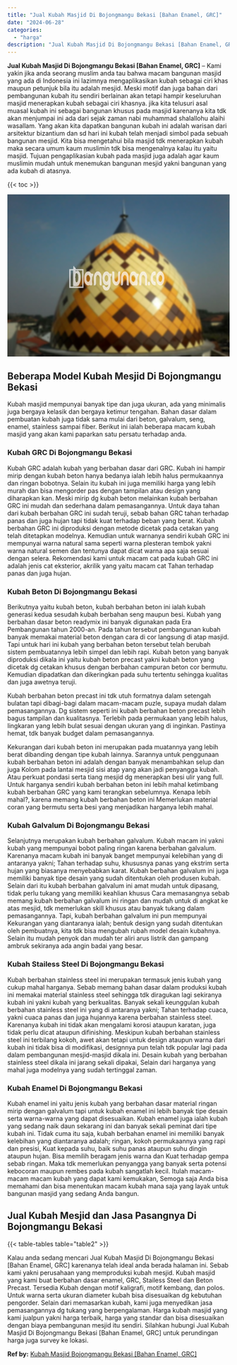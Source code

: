 ```yaml
---
title: "Jual Kubah Masjid Di Bojongmangu Bekasi [Bahan Enamel, GRC]"
date: "2024-06-28"
categories: 
  - "harga"
description: "Jual Kubah Masjid Di Bojongmangu Bekasi [Bahan Enamel, GRC]. Kalau anda sedang mencari Jual Kubah Masjid Di Bojongmangu Bekasi [Bahan Enamel, GRC] karenany..."
---
```


**Jual Kubah Masjid Di Bojongmangu Bekasi \[Bahan Enamel, GRC\]** – Kami yakin jika anda seorang muslim anda tau bahwa macam bangunan masjid yang ada di Indonesia ini lazimnya mengaplikasikan kubah sebagai ciri khas maupun petunjuk bila itu adalah mesjid. Meski motif dan juga bahan dari pembangunan kubah itu sendiri berlainan akan tetapi hampir keseluruhan masjid menerapkan kubah sebagai ciri khasnya. jika kita telusuri asal muasal kubah ini sebagai bangunan khusus pada masjid karenanya kita tdk akan menjumpai ini ada dari sejak zaman nabi muhammad shalallohu alaihi wasallam. Yang akan kita dapatkan bangunan kubah ini adalah warisan dari arsitektur bizantium dan sd hari ini kubah telah menjadi simbol pada sebuah bangunan mesjid. Kita bisa mengetahui bila masjid tdk menerapkan kubah maka secara umum kaum muslimin tdk bisa mengenalnya kalau itu yaitu masjid. Tujuan pengaplikasian kubah pada masjid juga adalah agar kaum muslimin mudah untuk menemukan bangunan mesjid yakni bangunan yang ada kubah di atasnya.

{{< toc >}}

![Jual Kubah Masjid Di Bojongmangu Bekasi [Bahan Enamel, GRC]](/images/jual-kubah-masjid-37.png)

## Beberapa Model Kubah Mesjid Di Bojongmangu Bekasi

Kubah masjid mempunyai banyak tipe dan juga ukuran, ada yang minimalis juga bergaya kelasik dan bergaya ketimur tengahan. Bahan dasar dalam pembuatan kubah juga tidak sama mulai dari beton, galvalum, seng, enamel, stainless sampai fiber. Berikut ini ialah beberapa macam kubah masjid yang akan kami paparkan satu persatu terhadap anda.

### Kubah GRC Di Bojongmangu Bekasi

Kubah GRC adalah kubah yang berbahan dasar dari GRC. Kubah ini hampir mirip dengan kubah beton hanya bedanya ialah lebih halus permukaannya dan ringan bobotnya. Selain itu kubah ini juga memiliki harga yang lebih murah dan bisa mengorder pas dengan tampilan atau design yang diharapkan kan. Meski mirip dg kubah beton melainkan kubah berbahan GRC ini mudah dan sederhana dalam pemasangannya. Untuk daya tahan dari kubah berbahan GRC ini sudah teruji, sebab bahan GRC tahan terhadap panas dan juga hujan tapi tidak kuat terhadap beban yang berat. Kubah berbahan GRC ini diproduksi dengan metode dicetak pada cetakan yang telah ditetapkan modelnya. Kemudian untuk warnanya sendiri kubah GRC ini mempunyai warna natural sama seperti warna plesteran tembok yakni warna natural semen dan tentunya dapat dicat warna apa saja sesuai dengan selera. Rekomendasi kami untuk macam cat pada kubah GRC ini adalah jenis cat eksterior, akrilik yang yaitu macam cat Tahan terhadap panas dan juga hujan.

### Kubah Beton Di Bojongmangu Bekasi

Berikutnya yaitu kubah beton, kubah berbahan beton ini ialah kubah generasi kedua sesudah kubah berbahan seng maupun besi. Kubah yang berbahan dasar beton readymix ini banyak digunakan pada Era Pembangunan tahun 2000-an. Pada tahun tersebut pembangunan kubah banyak memakai material beton dengan cara di cor langsung di atap masjid. Tapi untuk hari ini kubah yang berbahan beton tersebut telah berubah sistem pembuatannya lebih simpel dan lebih rapi. Kubah beton yang banyak diproduksi dikala ini yaitu kubah beton precast yakni kubah beton yang dicetak dg cetakan khusus dengan berbahan campuran beton cor bermutu. Kemudian dipadatkan dan dikeringkan pada suhu tertentu sehingga kualitas dan juga awetnya teruji.

Kubah berbahan beton precast ini tdk utuh formatnya dalam setengah bulatan tapi dibagi-bagi dalam macam-macam puzle, supaya mudah dalam pemasangannya. Dg sistem seperti ini kubah berbahan beton precast lebih bagus tampilan dan kualitasnya. Terlebih pada permukaan yang lebih halus, lingkaran yang lebih bulat sesuai dengan ukuran yang di inginkan. Pastinya hemat, tdk banyak budget dalam pemasangannya.

Kekurangan dari kubah beton ini merupakan pada muatannya yang lebih berat dibanding dengan tipe kubah lainnya. Sarannya untuk penggunaan kubah berbahan beton ini adalah dengan banyak menambahkan selup dan juga Kolom pada lantai mesjid sisi atap yang akan jadi penyangga kubah. Atau perkuat pondasi serta tiang mesjid dg menerapkan besi ulir yang full. Untuk harganya sendiri kubah berbahan beton ini lebih mahal ketimbang kubah berbahan GRC yang kami terangkan sebelumnya. Kenapa lebih mahal?, karena memang kubah berbahan beton ini Memerlukan material coran yang bermutu serta besi yang menjadikan harganya lebih mahal.

### Kubah Galvalum Di Bojongmangu Bekasi

Selanjutnya merupakan kubah berbahan galvalum. Kubah macam ini yakni kubah yang mempunyai bobot paling ringan karena berbahan galvalum. Karenanya macam kubah ini banyak banget mempunyai kelebihan yang di antaranya yakni; Tahan terhadap suhu, khususnya panas yang ekstrim serta hujan yang biasanya menyebabkan karat. Kubah berbahan galvalum ini juga memiliki banyak tipe desain yang sudah ditentukan oleh produsen kubah. Selain dari itu kubah berbahan galvalum ini amat mudah untuk dipasang, tidak perlu tukang yang memiliki keahlian khusus Cara memasangnya sebab memang kubah berbahan galvalum ini ringan dan mudah untuk di angkat ke atas mesjid, tdk memerlukan skill khusus atau banyak tukang dalam pemasangannya. Tapi, kubah berbahan galvalum ini pun mempunyai Kekurangan yang diantaranya ialah; bentuk design yang sudah ditentukan oleh pembuatnya, kita tdk bisa mengubah rubah model desain kubahnya. Selain itu mudah penyok dan mudah ter aliri arus listrik dan gampang ambruk sekiranya ada angin badai yang besar.

### Kubah Stailess Steel Di Bojongmangu Bekasi

Kubah berbahan stainless steel ini merupakan termasuk jenis kubah yang cukup mahal harganya. Sebab memang bahan dasar dalam produksi kubah ini memakai material stainless steel sehingga tdk diragukan lagi sekiranya kubah ini yakni kubah yang berkualitas. Banyak sekali keunggulan kubah berbahan stainless steel ini yang di antaranya yakni; Tahan terhadap cuaca, yakni cuaca panas dan juga hujannya karena berbahan stainless steel. Karenanya kubah ini tidak akan mengalami korosi ataupun karatan, juga tidak perlu dicat ataupun difinishing. Meskipun kubah berbahan stainless steel ini terbilang kokoh, awet akan tetapi untuk design ataupun warna dari kubah ini tidak bisa di modifikasi, designnya pun telah tdk popular lagi pada dalam pembangunan mesjid-masjid dikala ini. Desain kubah yang berbahan stainless steel dikala ini jarang sekali dipakai, Selain dari harganya yang mahal juga modelnya yang sudah tertinggal zaman.

### Kubah Enamel Di Bojongmangu Bekasi

Kubah enamel ini yaitu jenis kubah yang berbahan dasar material ringan mirip dengan galvalum tapi untuk kubah enamel ini lebih banyak tipe desain serta warna-warna yang dapat disesuaikan. Kubah enamel juga ialah kubah yang sedang naik daun sekarang ini dan banyak sekali peminat dari tipe kubah ini. Tidak cuma itu saja, kubah berbahan enamel ini memiliki banyak kelebihan yang diantaranya adalah; ringan, kokoh permukaannya yang rapi dan presisi, Kuat kepada suhu, baik suhu panas ataupun suhu dingin ataupun hujan. Bisa memilih beragam jenis warna dan Kuat terhadap gempa sebab ringan. Maka tdk memerlukan penyangga yang banyak serta potensi kebocoran maupun rembes pada kubah sangatlah kecil. Itulah macam-macam macam kubah yang dapat kami kemukakan, Semoga saja Anda bisa memahami dan bisa menentukan macam kubah mana saja yang layak untuk bangunan masjid yang sedang Anda bangun.

## Jual Kubah Mesjid dan Jasa Pasangnya Di Bojongmangu Bekasi

{{< table-tables table="table2" >}}

Kalau anda sedang mencari Jual Kubah Masjid Di Bojongmangu Bekasi \[Bahan Enamel, GRC\] karenanya telah ideal anda berada halaman ini. Sebab kami yakni perusahaan yang memproduksi kubah mesjid. Kubah masjid yang kami buat berbahan dasar enamel, GRC, Stailess Steel dan Beton Precast. Tersedia Kubah dengan motif kaligrafi, motif kembang, dan polos. Untuk warna serta ukuran diameter kubah bisa disesuaikan dg kebutuhan pengorder. Selain dari memasarkan kubah, kami juga menyedikan jasa pemasangannya dg tukang yang berpengalaman. Harga kubah masjid yang kami jualpun yakni harga terbaik, harga yang standar dan bisa disesuaikan dengan biaya pembangunan mesjid itu sendiri. Silahkan hubungi Jual Kubah Masjid Di Bojongmangu Bekasi \[Bahan Enamel, GRC\] untuk perundingan harga juga survey ke lokasi.

**Ref by:** [Kubah Masjid Bojongmangu Bekasi [Bahan Enamel, GRC]](https://id.wikipedia.org/wiki/Kubah)
